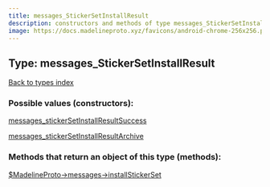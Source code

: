 ```yaml
---
title: messages_StickerSetInstallResult
description: constructors and methods of type messages_StickerSetInstallResult
image: https://docs.madelineproto.xyz/favicons/android-chrome-256x256.png
---
```

## Type: messages\_StickerSetInstallResult  
[Back to types index](index.md)



### Possible values (constructors):

[messages\_stickerSetInstallResultSuccess](../constructors/messages_stickerSetInstallResultSuccess.md)  

[messages\_stickerSetInstallResultArchive](../constructors/messages_stickerSetInstallResultArchive.md)  



### Methods that return an object of this type (methods):

[$MadelineProto->messages->installStickerSet](../methods/messages_installStickerSet.md)  



